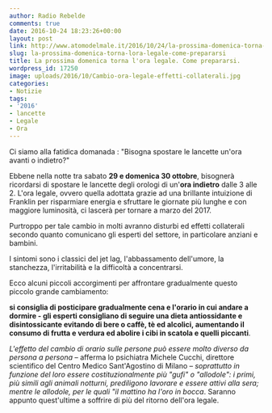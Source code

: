 ```yaml
---
author: Radio Rebelde
comments: true
date: 2016-10-24 18:23:26+00:00
layout: post
link: http://www.atomodelmale.it/2016/10/24/la-prossima-domenica-torna-lora-legale-come-prepararsi/
slug: la-prossima-domenica-torna-lora-legale-come-prepararsi
title: La prossima domenica torna l'ora legale. Come prepararsi.
wordpress_id: 17250
image: uploads/2016/10/Cambio-ora-legale-effetti-collaterali.jpg
categories:
- Notizie
tags:
- '2016'
- lancette
- Legale
- Ora
---
```


Ci siamo alla fatidica domanada : "Bisogna spostare le lancette un'ora avanti o indietro?"

Ebbene nella notte tra sabato **29 e domenica 30 ottobre**, bisognerà ricordarsi di spostare le lancette degli orologi di un'**ora indietro** dalle 3 alle 2.
L'ora legale, ovvero quella adottata grazie ad una brillante intuizione di Franklin per risparmiare energia e sfruttare le giornate più lunghe e con maggiore luminosità, ci lascerà per tornare a marzo del 2017.

Purtroppo per tale cambio in molti avranno disturbi ed effetti collaterali secondo quanto comunicano gli esperti del settore, in particolare anziani e bambini.

I sintomi sono i classici del jet lag, l'abbassamento dell'umore, la stanchezza, l'irritabilità e la difficoltà a concentrarsi.

Ecco alcuni piccoli accorgimenti per affrontare gradualmente questo piccolo grande cambiamento:

  **si consiglia di posticipare gradualmente cena e l'orario in cui andare a dormire - gli esperti consigliano di seguire una dieta antiossidante e disintossicante evitando di bere o caffè, tè ed alcolici, aumentando il consumo di frutta e verdura ed abolire i cibi in scatola e quelli piccanti**.

_L'effetto del cambio di orario sulle persone può essere molto diverso da persona a persona_ – afferma lo psichiatra Michele Cucchi, direttore scientifico del Centro Medico Sant'Agostino di Milano – _soprattutto in funzione del loro essere costituzionalmente più "gufi" o "allodole": i primi, più simili agli animali notturni, prediligono lavorare e essere attivi alla sera; mentre le allodole, per le quali "il mattino ha l'oro in bocca_. Saranno appunto quest'ultime a soffrire di più del ritorno dell'ora legale.